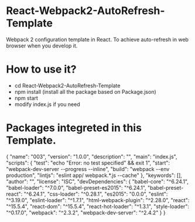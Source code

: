 # React-Webpack2-AutoRefresh-Template
Webpack 2 configuration template in React.
To achieve auto-refresh in web browser when you develop it.

# How to use it?
* cd React-Webpack2-AutoRefresh-Template
* npm install (install all the package based on Package.json)
* npm start
* modify index.js if you need

# Packages integreted in this Template.
{
  "name": "003",
  "version": "1.0.0",
  "description": "",
  "main": "index.js",
  "scripts": {
    "test": "echo \"Error: no test specified\" && exit 1",
    "start": "webpack-dev-server --progress --inline",
    "build": "webpack --env production",
    "lintjs": "eslint app/ webpack.*.js --cache"
  },
  "keywords": [],
  "author": "",
  "license": "ISC",
  "devDependencies": {
    "babel-core": "^6.24.1",
    "babel-loader": "^7.0.0",
    "babel-preset-es2015": "^6.24.1",
    "babel-preset-react": "^6.24.1",
    "css-loader": "^0.28.1",
    "es2015": "0.0.0",
    "eslint": "^3.19.0",
    "eslint-loader": "^1.7.1",
    "html-webpack-plugin": "^2.28.0",
    "react": "^15.5.4",
    "react-dom": "^15.5.4",
    "react-hot-loader": "^1.3.1",
    "style-loader": "^0.17.0",
    "webpack": "^2.3.2",
    "webpack-dev-server": "^2.4.2"
  }
}

